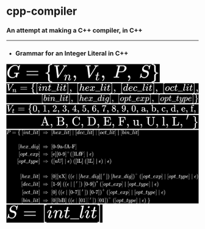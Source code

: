 # cpp-compiler

### An attempt at making a C++ compiler, in C++

----------

- ### Grammar for an Integer Literal in C++ 
<!-- $
\LARGE G = \{V_n,\ V_t,\ P,\ S\}
$ --> <img style="transform: translateY(0.1em); background: white ;" src="svg/YETNfGwM43.svg">
<!-- $\LARGE
V_n = \{[int\_lit],\ [hex\_lit],\ [dec\_lit],\ [oct\_lit], 
$ --> <img style="transform: translateY(0.1em); background: white;" src="svg/sb2Tyxa8Ik.svg">
<!-- $
\LARGE\qquad\quad\quad [bin\_lit],\ [hex\_dig],\ [opt\_exp],\ [opt\_type]\}
$ --> <img style="transform: translateY(0.1em); background: white;" src="svg/xMte9iq8cc.svg">
<!-- $\LARGE
V_t = \{\text{0, 1, 2, 3, 4, 5, 6, 7, 8, 9, 0, a, b, c, d, e, f, }
$ --> <img style="transform: translateY(0.1em); background: white;" src="svg/Dig882Wrkb.svg">
<!-- $\LARGE
\qquad\ \ \ \text{A, B, C, D, E, F, u, U, l, L, }'\ \} 
$ --> <img style="transform: translateY(0.1em); background: white;" src="svg/8h7L06LYz2.svg">

<!-- $\Huge \begin{align*}
P = \{\ [int\_lit]\ &\Rightarrow\ [hex\_lit]\ |\ [dec\_lit] \ | \  [oct\_lit] \ | \ [bin\_lit]\\ \\ [hex\_dig]\ &\Rightarrow\ \text{[0-9a-fA-F]}\\ [opt\_exp]\ &\Rightarrow\ \text{[e][0-9]$^+$([lLfF] | $\epsilon$)}\\ 
[opt\_type]\ &\Rightarrow\ \text{([uU] | $\epsilon$) ([lL] ([lL] | $\epsilon$) | $\epsilon$)}\\ \\
[hex\_lit] \ &\Rightarrow \ \text{[0][xX] (($\epsilon$ | $[hex\_dig][\ '\ ]$) $[hex\_dig]$)}^+\ ([opt\_exp]\ |\ [opt\_type]\ |\ \epsilon) \\
[dec\_lit]\ &\Rightarrow\ \text{[1-9] (($\epsilon$ | [ $'$ ]) [0-9])}^*\ ([opt\_exp]\ |\ [opt\_type]\ |\ \epsilon) \\
[oct\_lit] \ &\Rightarrow \ \text{[0] (($\epsilon$ | [0-7][ $'$ ]) [0-7])}^+\ ([opt\_exp]\ |\ [opt\_type]\ |\ \epsilon) \\
[bin\_lit] \ &\Rightarrow \ \text{[0][bB] (($\epsilon$ | [01][ $'$ ]) [01])}^+\ ([opt\_type]\ |\ \epsilon) \ \}
\end{align*}
$ --> <img style="transform: translateY(0.1em); background: white;" src="svg/adSI2maSxO.svg">
<!-- $\LARGE
S = [int\_lit]\newline
$ --> <img style="transform: translateY(0.1em); background: white;" src="svg/2HOT6DW4RO.svg">


<style>
    img {
        filter: invert();
    }
</style>